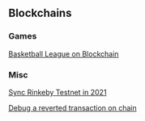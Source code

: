 ## Blockchains

### Games

[Basketball League on Blockchain](https://github.com/FanM/blob_game/blob/main/manuals/en/manual.md)

### Misc

[Sync Rinkeby Testnet in 2021](./docs/rinkeby_sync.md)

[Debug a reverted transaction on chain](./docs/debug_revert_tx.md)
